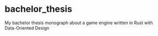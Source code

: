 # bachelor_thesis
My bachelor thesis monograph about a game engine written in Rust with Data-Oriented Design
